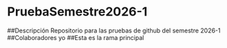 # PruebaSemestre2026-1
##Descripción
Repositorio para las pruebas de github del semestre 2026-1
##Colaboradores
yo
##Esta es la rama principal

